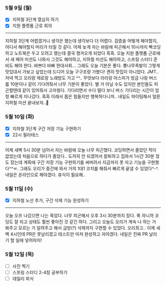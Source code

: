 ### 5월 9일 (월)
- [x] 지하철 3단계 열심히 하기
- [x] 지원 플랫폼 근로 회의
---
지하철 3단계 어렵겠거니 생각은 했는데 생각보다 더 어렵다. 검증을 어떻게 해야할지, 어디서 해야할지 머리가 터질 것 같다.
어제 늦게 자는 바람에 피곤해서 10시까지 빡코딩하고 노트북은 두고 오려고 했는데 결국 챙겨오게 되었다 흑흑.
오늘 지원 플랫폼 근로에서 새 페어 미션도 나와서 그것도 해야하고, 지하철 미션도 해야하고, 스프링 스터디 준비도 해야 한다. 바쁘다 바빠 현대사회...
그래도 오늘 기분은 좋다. 뽕나무족발이 그렇게 맛있대서 가보고 싶었는데 드디어 오늘 구구조랑 가봤다! 괜히 맛집이 아니었다. JMT.. 저녁 먹고 오리랑 제로랑 노래방도 가고 ^^..
무엇보다 라라랑 아스피가 방금 나랑 버스를 10분이나 같이 기다려줘서 너무 기분이 좋았다. 별 거 아닐 수도 있지만 본인들도 피곤할텐데 같이 있어줘서 고마웠다. 기다리면서 수다 떨다 보니 버스 기다리는 시간이 엄청 빠르게 지나갔다.
흑흑 이래서 몸은 힘들지만 행복하다니까.. 내일도 파이팅해서 얼른 지하철 미션 끝내보자..👊

### 5월 10일 (화)
- [x] 지하철 3단계 구간 저장 기능 구현하기
- [x] 22시 필라테스
---
어제 새벽 5시 30분 넘어서 자는 바람에 오늘 너무 피곤했다. 코딩하면서 졸았던 적이 없었는데 처음으로 하다가 졸았다..
도저히 안 되겠어서 칼퇴하고 집와서 1시간 30분 정도 잤는데 계획에 구간 저장 기능 구현하기를 써버려서 지금까지 못 자고 기능을 구현했다^^ㅠ.
그래도 오리가 중간에 와서 거의 1대1 코치를 해줘서 빠르게 끝낼 수 있었다^-^. 내일은 온라인으로 해야겠다. 휴식이 필요해..

### 5월 11일 (수)
- [x] 지하철 노선 추가, 구간 삭제 기능 완성하기
---
오늘 오프 나갔으면 나는 죽었다. 너무 피곤해서 오후 3시 30분까지 잤다. 푹 자니까 코딩도 잘 되고 상태도 훨씬 좋아진 것 같긴 하다.
그리고 오늘도 오리가 계속 나 하는 거 봐주고 모르는 거 알려주고 해서 금방(?) 삭제까지 구현할 수 있었다. 오리최고..
이제 새벽 4시인데 PR은 못날리겠고 테스트만 마저 완성하고 자야겠다. 내일은 진짜 PR 날리기 할 일에 넣어야지!

### 5월 12일 (목)
- [ ] 사진 찍기
- [ ] 스프링 스터디 2-4장 공부하기
- [ ] 데일리 회식
